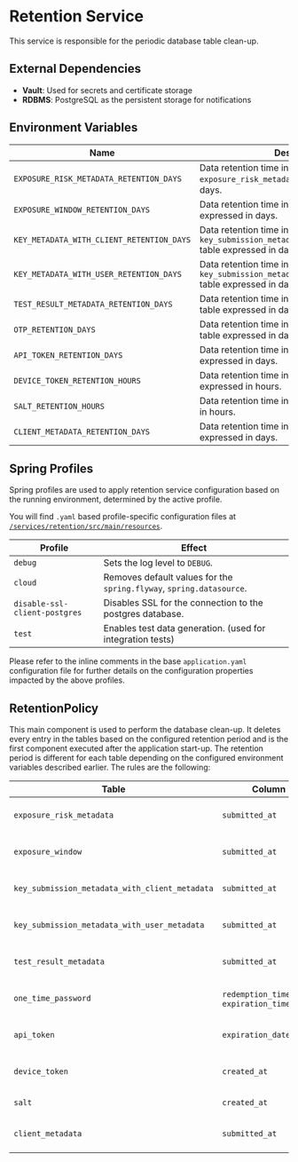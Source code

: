 # Retention Service

This service is responsible for the periodic database table clean-up.

## External Dependencies

- **Vault**: Used for secrets and certificate storage
- **RDBMS**: PostgreSQL as the persistent storage for notifications

## Environment Variables

| Name | Description |
|----------------------------------------- |---------------------------------------------------------------------------------------------------- |
| `EXPOSURE_RISK_METADATA_RETENTION_DAYS` | Data retention time in the `exposure_risk_metadata` table expressed in days. |
| `EXPOSURE_WINDOW_RETENTION_DAYS` | Data retention time in the `exposure_window` table expressed in days. |
| `KEY_METADATA_WITH_CLIENT_RETENTION_DAYS` | Data retention time in the `key_submission_metadata_with_client_metadata` table expressed in days. |
| `KEY_METADATA_WITH_USER_RETENTION_DAYS` | Data retention time in the `key_submission_metadata_with_user_metadata` table expressed in days. |
| `TEST_RESULT_METADATA_RETENTION_DAYS` | Data retention time in the `test_result_metadata` table expressed in days. |
| `OTP_RETENTION_DAYS` | Data retention time in the `one_time_password` table expressed in days. |
| `API_TOKEN_RETENTION_DAYS` | Data retention time in the `api_token` table expressed in days.  |
| `DEVICE_TOKEN_RETENTION_HOURS` | Data retention time in the `device_token` table expressed in hours. |
| `SALT_RETENTION_HOURS` | Data retention time in the `salt` table expressed in hours. |
| `CLIENT_METADATA_RETENTION_DAYS` | Data retention time in the `client_metadata` table expressed in days. |

## Spring Profiles

Spring profiles are used to apply retention service configuration based on the running environment, determined by the active profile.

You will find `.yaml` based profile-specific configuration files
at [`/services/retention/src/main/resources`](/services/retention/src/main/resources).

Profile                            | Effect
-----------------------------------|-------------
`debug`                            | Sets the log level to `DEBUG`.
`cloud`                            | Removes default values for the `spring.flyway`, `spring.datasource`.
`disable-ssl-client-postgres`      | Disables SSL for the connection to the postgres database.
`test`                             | Enables test data generation. (used for integration tests)

Please refer to the inline comments in the base `application.yaml` configuration file for further
details on the configuration properties impacted by the above profiles.

## RetentionPolicy

This main component is used to perform the database clean-up. It deletes every entry in the tables based on the configured
retention period and is the first component executed after the application start-up.
The retention period is different for each table depending on the configured environment variables described earlier.
The rules are the following:

| Table | Column | Rule |
|---------------------------------------------- |--------------------------------------------	|---------------------------------------------------------------------------------------------------------|
| `exposure_risk_metadata`| `submitted_at` | Delete if the column is older than the value configured by the `EXPOSURE_RISK_METADATA_RETENTION_DAYS`. |
| `exposure_window` | `submitted_at` | Delete if the column is older than the value configured by the `EXPOSURE_WINDOW_RETENTION_DAYS`. |
| `key_submission_metadata_with_client_metadata` | `submitted_at` | Delete if the column is older than the value configured by the `KEY_METADATA_WITH_CLIENT_RETENTION_DAYS`. |
| `key_submission_metadata_with_user_metadata` | `submitted_at` | Delete if the column is older than the value configured by the `KEY_METADATA_WITH_USER_RETENTION_DAYS`. |
| `test_result_metadata` | `submitted_at` | Delete if the column is older than the value configured by the `TEST_RESULT_METADATA_RETENTION_DAYS`. |
| `one_time_password` | `redemption_timestamp`, `expiration_timestamp` | Delete if one of the columns is older than the value configured by the `OTP_RETENTION_DAYS`. |
| `api_token` | `expiration_date` | Delete if the column is older than the value configured by the `API_TOKEN_RETENTION_DAYS`. |
| `device_token` | `created_at` | Delete if the column is older than the value configured by the `DEVICE_TOKEN_RETENTION_HOURS`. |
| `salt` | `created_at` | Delete if the column is older than the value configured by the `SALT_RETENTION_HOURS`. |
| `client_metadata` | `submitted_at` | Delete if the column is older than the value configured by the `CLIENT_METADATA_RETENTION_DAYS`. |
